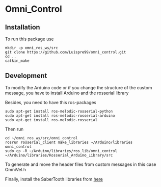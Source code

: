 # Omni_Control

## Installation

To run this package use

    mkdir -p omni_ros_ws/src
    git clone https://github.com/Luispre99/omni_control.git
    cd ..
    catkin_make

## Development

To modify the Arduino code or if you change the structure of the custom message, you have to install Arduino and the rosserial library

Besides, you need to have this ros-packages

    sudo apt-get install ros-melodic-rosserial-python
    sudo apt-get install ros-melodic-rosserial-arduino
    sudo apt-get install ros-melodic-rosserial

Then run
    
    cd ~/omni_ros_ws/src/omni_control
    rosrun rosserial_client make_libraries ~/Arduino/libraries omni_control
    sudo cp -R ~/Arduino/libraries/ros_lib/omni_control ~/Arduino/libraries/Rosserial_Arduino_Library/src

To generate and move the header files from custom messages in this case OmniVel.h

Finally, install the SaberTooth libraries from [here]()